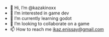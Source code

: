 - 👋 Hi, I’m @kazakinoxx
- 👀 I’m interested in game dev
- 🌱 I’m currently learning godot
- 💞️ I’m looking to collaborate on a game
- 📫 How to reach me ikaz.enissay@gmail.com


<!---
kazakinoxx/kazakinoxx is a ✨ special ✨ repository because its `README.md` (this file) appears on your GitHub profile.
You can click the Preview link to take a look at your changes.
--->
